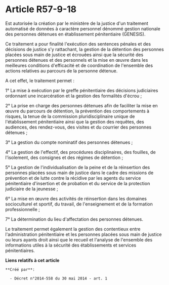 # Article R57-9-18

Est autorisée la création par le ministère de la justice d'un traitement automatisé de données à caractère personnel dénommé
gestion nationale des personnes détenues en établissement pénitentiaire (GENESIS). 

Ce traitement a pour finalité l'exécution des sentences pénales et des décisions de justice s'y rattachant, la gestion de la
détention des personnes placées sous main de justice et écrouées ainsi que la sécurité des personnes détenues et des
personnels et la mise en œuvre dans les meilleures conditions d'efficacité et de coordination de l'ensemble des actions
relatives au parcours de la personne détenue. 

A cet effet, le traitement permet : 

1° La mise à exécution par le greffe pénitentiaire des décisions judiciaires ordonnant une incarcération et la gestion des
formalités d'écrou ; 

2° La prise en charge des personnes détenues afin de faciliter la mise en œuvre du parcours de détention, la prévention des
comportements à risques, la tenue de la commission pluridisciplinaire unique de l'établissement pénitentiaire ainsi que la
gestion des requêtes, des audiences, des rendez-vous, des visites et du courrier des personnes détenues ; 

3° La gestion du compte nominatif des personnes détenues ; 

4° La gestion de l'effectif, des procédures disciplinaires, des fouilles, de l'isolement, des consignes et des régimes de
détention ; 

5° La gestion de l'individualisation de la peine et de la réinsertion des personnes placées sous main de justice dans le
cadre des missions de prévention et de lutte contre la récidive par les agents du service pénitentiaire d'insertion et de
probation et du service de la protection judiciaire de la jeunesse ; 

6° La mise en œuvre des activités de réinsertion dans les domaines socioculturel et sportif, du travail, de l'enseignement et
de la formation professionnelle ; 

7° La détermination du lieu d'affectation des personnes détenues. 

Le traitement permet également la gestion des contentieux entre l'administration pénitentiaire et les personnes placées sous
main de justice ou leurs ayants droit ainsi que le recueil et l'analyse de l'ensemble des informations utiles à la sécurité
des établissements et services pénitentiaires.

**Liens relatifs à cet article**

	**Créé par**:

	  - Décret n°2014-558 du 30 mai 2014 - art. 1
